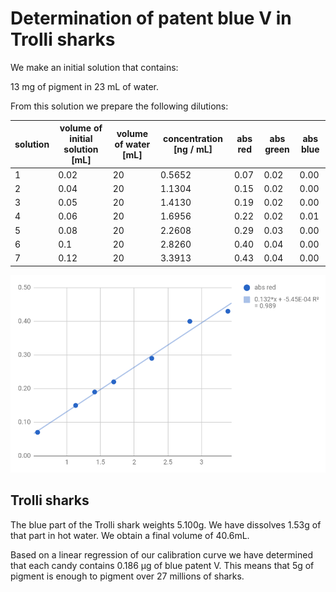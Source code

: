 # Determination of patent blue V in Trolli sharks

We make an initial solution that contains:

13 mg of pigment in 23 mL of water.

From this solution we prepare the following dilutions:

| solution | volume of initial solution [mL] | volume of water [mL] | concentration [ng / mL] | abs red | abs green | abs blue |
| -------- | ------------------------------- | -------------------- | ----------------------- | ------- | --------- | -------- |
| 1        | 0.02                            | 20                   | 0.5652                  | 0.07    | 0.02      | 0.00     |
| 2        | 0.04                            | 20                   | 1.1304                  | 0.15    | 0.02      | 0.00     |
| 3        | 0.05                            | 20                   | 1.4130                  | 0.19    | 0.02      | 0.00     |
| 4        | 0.06                            | 20                   | 1.6956                  | 0.22    | 0.02      | 0.01     |
| 5        | 0.08                            | 20                   | 2.2608                  | 0.29    | 0.03      | 0.00     |
| 6        | 0.1                             | 20                   | 2.8260                  | 0.40    | 0.04      | 0.00     |
| 7        | 0.12                            | 20                   | 3.3913                  | 0.43    | 0.04      | 0.00     |

<img src='stil-result.png' width='600px' />

## Trolli sharks

The blue part of the Trolli shark weights 5.100g. We have dissolves 1.53g of that part in hot water. We obtain a final volume of 40.6mL.

Based on a linear regression of our calibration curve we have determined that each candy contains 0.186 µg of blue patent V. This means that 5g of pigment is enough to pigment over 27 millions of sharks.
